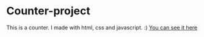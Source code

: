 # Counter-project

 This is a counter. I made with html, css and javascript. :)
 [You can see it here](https://zeynabizadi.github.io/Counter-project/)
